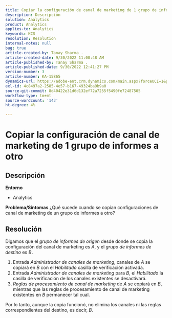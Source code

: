 ```yaml
---
title: Copiar la configuración de canal de marketing de 1 grupo de informes a otro
description: Descripción
solution: Analytics
product: Analytics
applies-to: Analytics
keywords: KCS
resolution: Resolution
internal-notes: null
bug: true
article-created-by: Tanay Sharma .
article-created-date: 9/30/2022 11:00:48 AM
article-published-by: Tanay Sharma .
article-published-date: 9/30/2022 12:41:27 PM
version-number: 3
article-number: KA-15865
dynamics-url: https://adobe-ent.crm.dynamics.com/main.aspx?forceUCI=1&pagetype=entityrecord&etn=knowledgearticle&id=1c0d961e-af40-ed11-9db1-0022480868ff
exl-id: 4c8497a2-2585-4e57-b167-49324ba9b9a0
source-git-commit: 8d40422e31d6d132ef72a7255f5490fe72487505
workflow-type: tm+mt
source-wordcount: '143'
ht-degree: 4%

---
```


# Copiar la configuración de canal de marketing de 1 grupo de informes a otro

## Descripción

<b>Entorno</b>
- Analytics



<b>Problema/Síntomas</b>
¿Qué sucede cuando se copian configuraciones de canal de marketing de un grupo de informes a otro?


## Resolución


Digamos que el *grupo de informes de origen* desde donde se copia la configuración del canal de marketing es *A*, y el *grupo de informes de destino* es *B<b>*.</b>

1. Entrada *Administrador de canales de marketing*, canales de *A* se copiará en *B* con el *Habilitado* casilla de verificación activada.
2. Entrada *Administrador de canales de marketing* para *B*, el *Habilitado* la casilla de verificación de los canales existentes se desactivará.
3. *Reglas de procesamiento de canal de marketing* de *A* se copiará en *B*, mientras que las reglas de procesamiento de canal de marketing existentes en *B* permanecer tal cual.


Por lo tanto, aunque la copia funcionó, no elimina los canales ni las reglas correspondientes del destino, es decir, *B*.
